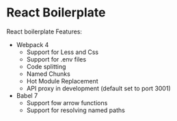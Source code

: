 # React Boilerplate

React boilerplate
Features:
* Webpack 4
  * Support for Less and Css
  * Support for .env files
  * Code splitting
  * Named Chunks
  * Hot Module Replacement
  * API proxy in development (default set to port 3001)
* Babel 7
  * Support fow arrow functions
  * Support for resolving named paths